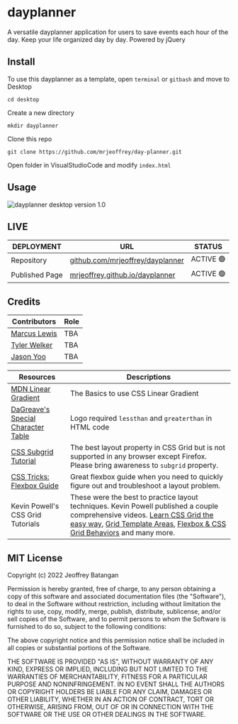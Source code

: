 # dayplanner
A versatile dayplanner application for users to save events each hour of the day. Keep your life organized day by day. Powered by jQuery

## Install
To use this dayplanner as a template, open `terminal` or `gitbash` and move to Desktop
 
    cd desktop

Create a new directory

    mkdir dayplanner

Clone this repo

    git clone https://github.com/mrjeoffrey/day-planner.git

Open folder in VisualStudioCode and modify `index.html`

## Usage

![dayplanner desktop version 1.0](assets/screenshots/dayplanner-desktop-v1.png)

## LIVE
| DEPLOYMENT | URL | STATUS |
| ---------- | --- | ------ |
| Repository  | [github.com/mrjeoffrey/dayplanner](https://github.com/mrjeoffrey/day-planner) |  ACTIVE 🟢   |
| Published Page     | [mrjeoffrey.github.io/dayplanner](https://mrjeoffrey.github.io/day-planner/) | ACTIVE 🟢  |

## Credits

| Contributors | Role |
| ----- | ---- |
| [Marcus Lewis](https://github.com/lewisemarcus) | TBA |
| [Tyler Welker](https://github.com/twelk) | TBA |
| [Jason Yoo](https://github.com/jasonjayoo) | TBA |

| Resources | Descriptions |
| --------- | ------------ |
| [MDN Linear Gradient](https://developer.mozilla.org/en-US/docs/Web/CSS/gradient/linear-gradient()) | The Basics to use CSS Linear Gradient |
| [DaGreave's Special Character Table](https://www.degraeve.com/reference/specialcharacters.php) | Logo required `lessthan` and `greaterthan` in HTML code |
| [CSS Subgrid Tutorial](https://dev.to/kenbellows/why-we-need-css-subgrid-53mh) | The best layout property in CSS Grid but is not supported in any browser except Firefox. Please bring awareness to `subgrid` property. |
| [CSS Tricks: Flexbox Guide](https://css-tricks.com/snippets/css/a-guide-to-flexbox/) | Great flexbox guide when you need to quickly figure out and troubleshoot a layout problem. |
| Kevin Powell's CSS Grid Tutorials | These were the best to practice layout techniques. Kevin Powell published a couple comprehensive videos. [Learn CSS Grid the easy way](https://www.youtube.com/watch?v=rg7Fvvl3taU), [Grid Template Areas](https://www.youtube.com/watch?v=v5KzBPUEgGQ), [Flexbox & CSS Grid Behaviors](https://www.youtube.com/watch?v=s3wHkfMz8oE&list=PL4-IK0AVhVjPv5tfS82UF_iQgFp4Bl998&index=13) and many more. |

## MIT License

Copyright (c) 2022 Jeoffrey Batangan

Permission is hereby granted, free of charge, to any person obtaining a copy of this software and associated documentation files (the "Software"), to deal in the Software without restriction, including without limitation the rights to use, copy, modify, merge, publish, distribute, sublicense, and/or sell copies of the Software, and to permit persons to whom the Software is furnished to do so, subject to the following conditions:

The above copyright notice and this permission notice shall be included in all copies or substantial portions of the Software.

THE SOFTWARE IS PROVIDED "AS IS", WITHOUT WARRANTY OF ANY KIND, EXPRESS OR IMPLIED, INCLUDING BUT NOT LIMITED TO THE WARRANTIES OF MERCHANTABILITY, FITNESS FOR A PARTICULAR PURPOSE AND NONINFRINGEMENT. IN NO EVENT SHALL THE AUTHORS OR COPYRIGHT HOLDERS BE LIABLE FOR ANY CLAIM, DAMAGES OR OTHER LIABILITY, WHETHER IN AN ACTION OF CONTRACT, TORT OR OTHERWISE, ARISING FROM, OUT OF OR IN CONNECTION WITH THE SOFTWARE OR THE USE OR OTHER DEALINGS IN THE SOFTWARE.